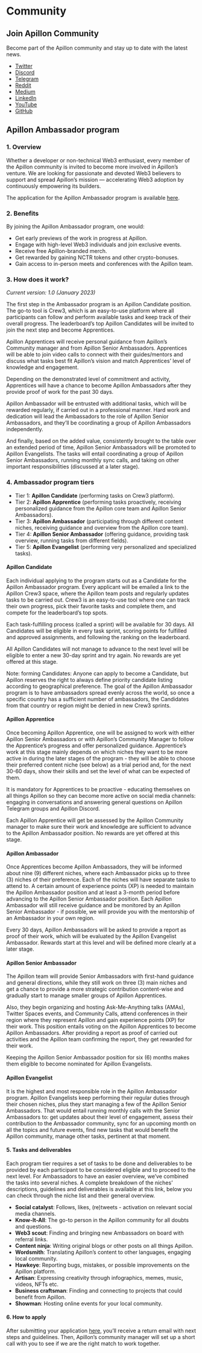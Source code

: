 # Community

## Join Apillon Community

Become part of the Apillon community and stay up to date with the latest news.

* [Twitter](https://twitter.com/apillon)
* [Discord](https://discord.gg/yX3gTw36C4)
* [Telegram](https://t.me/Apillon)
* [Reddit](https://www.reddit.com/r/apillon/)
* [Medium](https://medium.com/apillon)
* [LinkedIn](https://www.linkedin.com/company/apillon)
* [YouTube](https://www.youtube.com/channel/UCH5DxaOQ1cdCgNb_nk-5_ug/about)
* [GitHub](https://github.com/Apillon-web3)

## Apillon Ambassador program

### 1. Overview

Whether a developer or non-technical Web3 enthusiast, every member of the Apillon community is invited to become more involved in Apillon’s venture. We are looking for passionate and devoted Web3 believers to support and spread Apillon’s mission — accelerating Web3 adoption by continuously empowering its builders.

The application for the Apillon Ambassador program is available [here](https://surveys.apillon.io/).

### 2. Benefits

By joining the Apillon Ambassador program, one would:

* Get early previews of the work in progress at Apillon.
* Engage with high-level Web3 individuals and join exclusive events.
* Receive free Apillon-branded merch.
* Get rewarded by gaining NCTR tokens and other crypto-bonuses.
* Gain access to in-person meets and conferences with the Apillon [](https://)team.

### 3. How does it work?
 
*Current version: 1.0 (January 2023)*

The first step in the Ambassador program is an Apillon Candidate position. The go-to tool is Crew3, which is an easy-to-use platform where all participants can follow and perform available tasks and keep track of their overall progress. The leaderboard’s top Apillon Candidates will be invited to join the next step and become Apprentices. 

Apillon Apprentices will receive personal guidance from Apillon’s Community manager and from Apillon Senior Ambassadors. Apprentices will be able to join video calls to connect with their guides/mentors and discuss what tasks best fit Apillon’s vision and match Apprentices’ level of knowledge and engagement.

Depending on the demonstrated level of commitment and activity, Apprentices will have a chance to become Apillon Ambassadors after they provide proof of work for the past 30 days.

Apillon Ambassador will be entrusted with additional tasks, which will be rewarded regularly, if carried out in a professional manner. Hard work and dedication will lead the Ambassadors to the role of Apillon Senior Ambassadors, and they’ll be coordinating a group of Apillon Ambassadors independently.

And finally, based on the added value, consistently brought to the table over an extended period of time, Apillon Senior Ambassadors will be promoted to Apillon Evangelists. The tasks will entail coordinating a group of Apillon Senior Ambassadors, running monthly sync calls, and taking on other important responsibilities (discussed at a later stage).

### 4. Ambassador program tiers

* Tier 1: **Apillon Candidate** (performing tasks on Crew3 platform).
* Tier 2: **Apillon Apprentice** (performing tasks proactively, receiving personalized guidance from the Apillon core team and Apillon Senior Ambassadors).
* Tier 3: **Apillon Ambassador** (participating through different content niches, receiving guidance and overview from the Apillon core team).
* Tier 4: **Apillon Senior Ambassador** (offering guidance, providing task overview, running tasks from different fields).
* Tier 5: **Apillon Evangelist** (performing very personalized and specialized tasks).

#### Apillon Candidate

Each individual applying to the program starts out as a Candidate for the Apillon Ambassador program. Every applicant will be emailed a link to the Apillon Crew3 space, where the Apillon team posts and regularly updates tasks to be carried out. Crew3 is an easy-to-use tool where one can track their own progress, pick their favorite tasks and complete them, and compete for the leaderboard’s top spots.

Each task-fulfilling process (called a sprint) will be available for 30 days. All Candidates will be eligible in every task sprint, scoring points for fulfilled and approved assignments, and following the ranking on the leaderboard.

All Apillon Candidates will not manage to advance to the next level will be eligible to enter a new 30-day sprint and try again. No rewards are yet offered at this stage.

Note: forming Candidates: Anyone can apply to become a Candidate, but Apillon reserves the right to always define priority candidate listing according to geographical preference. The goal of the Apillon Ambassador program is to have ambassadors spread evenly across the world, so once a specific country has a sufficient number of ambassadors, the Candidates from that country or region might be denied in new Crew3 sprints.

#### Apillon Apprentice

Once becoming Apillon Apprentice, one will be assigned to work with either Apillon Senior Ambassadors or with Apillon’s Community Manager to follow the Apprentice’s progress and offer personalized guidance. Apprentice’s work at this stage mainly depends on which niches they want to be more active in during the later stages of the program - they will be able to choose their preferred content niche (see below) as a trial period and, for the next 30-60 days, show their skills and set the level of what can be expected of them.

It is mandatory for Apprentices to be proactive - educating themselves on all things Apillon so they can become more active on social media channels: engaging in conversations and answering general questions on Apillon Telegram groups and Apillon Discord.

Each Apillon Apprentice will get be assessed by the Apillon Community manager to make sure their work and knowledge are sufficient to advance to the Apillon Ambassador position. No rewards are yet offered at this stage.

#### Apillon Ambassador

Once Apprentices become Apillon Ambassadors, they will be informed about nine (9) different niches, where each Ambassador picks up to three (3) niches of their preference. Each of the niches will have separate tasks to attend to. A certain amount of experience points (XP) is needed to maintain the Apillon Ambassador position and at least a 3-month period before advancing to the Apillon Senior Ambassador position. Each Apillon Ambassador will still receive guidance and be monitored by an Apillon Senior Ambassador - if possible, we will provide you with the mentorship of an Ambassador in your own region.

Every 30 days, Apillon Ambassadors will be asked to provide a report as proof of their work, which will be evaluated by the Apillon Evangelist Ambassador. Rewards start at this level and will be defined more clearly at a later stage.

#### Apillon Senior Ambassador

The Apillon team will provide Senior Ambassadors with first-hand guidance and general directions, while they still work on three (3) main niches and get a chance to provide a more strategic contribution content-wise and gradually start to manage smaller groups of Apillon Apprentices.

Also, they begin organizing and hosting Ask-Me-Anything talks (AMAs), Twitter Spaces events, and Community Calls, attend conferences in their region where they represent Apillon and gain experience points (XP) for their work. This position entails voting on the Apillon Apprentices to become Apillon Ambassadors. After providing a report as proof of carried out activities and the Apillon team confirming the report, they get rewarded for their work.

Keeping the Apillon Senior Ambassador position for six (6) months makes them eligible to become nominated for Apillon Evangelists. 

#### Apillon Evangelist

It is the highest and most responsible role in the Apillon Ambassador program. Apillon Evangelists keep performing their regular duties through their chosen niches, plus they start managing a few of the Apillon Senior Ambassadors. That would entail running monthly calls with the Senior Ambassadors to:
get updates about their level of engagement, 
assess their contribution to the Ambassador community,
sync for an upcoming month on all the topics and future events,
find new tasks that would benefit the Apillon community,
manage other tasks, pertinent at that moment.

#### 5. Tasks and deliverables

Each program tier requires a set of tasks to be done and deliverables to be provided by each participant to be considered eligible and to proceed to the next level. For Ambassadors to have an easier overview, we’ve combined the tasks into several niches. A complete breakdown of the niches’ descriptions, guidelines and deliverables is available at this link, below you can check through the niche list and their general overview.

* **Social catalyst**: Follows, likes, (re)tweets - activation on relevant social media channels.
* **Know-It-All**: The go-to person in the Apillon community for all doubts and questions.
* **Web3 scout**: Finding and bringing new Ambassadors on board with referral links.
* **Content ninja**: Writing original blogs or other posts on all things Apillon.
* **Wordsmith**: Translating Apillon’s content to other languages, engaging local community.
* **Hawkeye**: Reporting bugs, mistakes, or possible improvements on the Apillon platform.
* **Artisan**: Expressing creativity through infographics, memes, music, videos, NFTs etc.
* **Business craftsman**: Finding and connecting to projects that could benefit from Apillon.
* **Showman**: Hosting online events for your local community.


#### 6. How to apply

After submitting your application [here](https://surveys.apillon.io/), you’ll receive a return email with next steps and guidelines. Then, Apillon’s community manager will set up a short call with you to see if we are the right match to work together.
